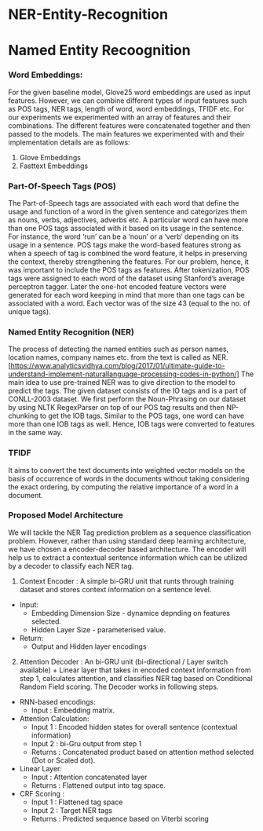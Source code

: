 # NER-Entity-Recognition
# Named Entity Recoognition

### Word Embeddings:
  For the given baseline model, Glove25 word embeddings are used as input features. However, we can combine different types of input features such as POS tags, NER tags, length of word, word embeddings, TFIDF etc. For our experiments we experimented with an array of features and their combinations. The different features were concatenated together and then passed to the models. The main features we experimented with and their implementation details are as follows:
1. Glove Embeddings
2. Fasttext Embeddings

### Part-Of-Speech Tags (POS)
  The Part-of-Speech tags are associated with each word that define the usage and function of a word in the given sentence and categorizes them as nouns, verbs, adjectives, adverbs etc. A particular word can have more than one POS tags associated with it based on its usage in the sentence. For instance, the word ‘run’ can be a ‘noun’ or a ‘verb’ depending on its usage in a sentence. POS tags make the word-based features strong as when a speech of tag is combined the word
feature, it helps in preserving the context, thereby strengthening the features. For our problem, hence, it was important to include the POS tags as features. After tokenization, POS tags were assigned to each word of the dataset using Stanford’s average perceptron tagger. Later the one-hot encoded feature vectors were generated for each word keeping in mind that more than one tags can be associated with a word. Each vector was of the size 43 (equal to the no. of unique tags).

### Named Entity Recognition (NER)
  The process of detecting the named entities such as person names, location names, company names etc. from the text is called as NER.[https://www.analyticsvidhya.com/blog/2017/01/ultimate-guide-to-understand-implement-naturallanguage-processing-codes-in-python/] 
The main idea to use pre-trained NER was to give direction to the model to predict the tags. The given dataset consists of the IO tags and is a part of CONLL-2003 dataset. We first perform the Noun-Phrasing on our dataset by using NLTK RegexParser on top of our POS tag results and then NP-chunking to get the IOB tags. Similar to the POS tags, one word can have more than one IOB tags as well. Hence, IOB tags were converted to features in the same way.

### TFIDF
  It aims to convert the text documents into weighted vector models on the basis of occurrence of words in the documents without taking considering the exact ordering, by computing the relative importance of a word in a document.

### Proposed Model Architecture
We will tackle the NER Tag prediction problem as a sequence classification problem. However, rather than using standard deep learning architecture, we have chosen a encoder-decoder based architecture. The encoder will help us to extract a contextual sentence information which can be utilized by a decoder to classify each NER tag.
1. Context Encoder :
A simple bi-GRU unit that runts through training dataset and stores context information on a sentence level.  
  * Input:
    * Embedding Dimension Size - dynamice depnding on features selected.
    * Hidden Layer Size - parameterised value.  
  * Return:  
    * Output and Hidden layer encodings

2. Attention Decoder :
An bi-GRU unit (bi-directional / Layer switch available) + Linear layer that takes in encoded context information from step 1, calculates attention, and classifies NER tag based on Conditional Random Field scoring. The Decoder works in following steps.  
  * RNN-based encodings:
    * Input : Embedding matrix. 
  * Attention Calculation:
    * Input 1 : Encoded hidden states for overall sentence (contextual information)
    * Input 2 : bi-Gru output from step 1
    * Returns : Concatenated product based on attention method selected (Dot or Scaled dot).  
  * Linear Layer:
    * Input : Attention concatenated layer
    * Returns : Flattened output into tag space.  
  * CRF Scoring :
    * Input 1 : Flattened tag space
    * Input 2 : Target NER tags
    * Returns : Predicted sequence based on Viterbi scoring
